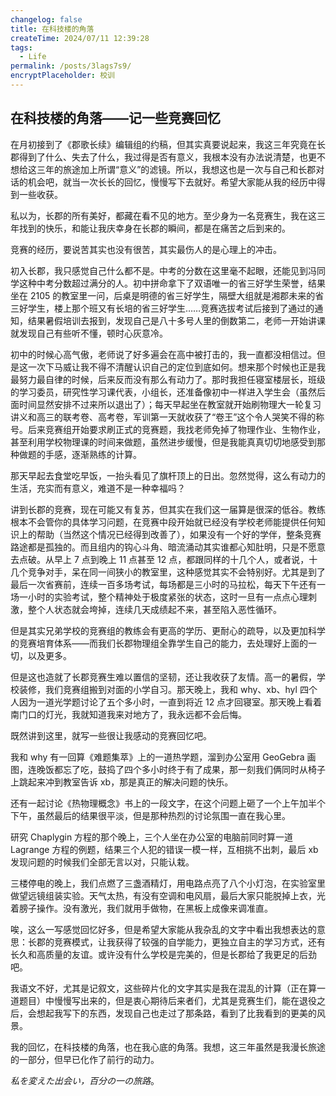 ```yaml
---
changelog: false
title: 在科技楼的角落
createTime: 2024/07/11 12:39:28
tags:
  - Life
permalink: /posts/3lags7s9/
encryptPlaceholder: 校训
---
```


## 在科技楼的角落——记一些竞赛回忆

在月初接到了《郡歌长续》编辑组的约稿，但其实真要说起来，我这三年究竟在长郡得到了什么、失去了什么，我过得是否有意义，我根本没有办法说清楚，也更不想给这三年的旅途加上所谓“意义”的滤镜。所以，我想这也是一次与自己和长郡对话的机会吧，就当一次长长的回忆，慢慢写下去就好。希望大家能从我的经历中得到一些收获。

私以为，长郡的所有美好，都藏在看不见的地方。至少身为一名竞赛生，我在这三年找到的快乐，和能让我庆幸身在长郡的瞬间，都是在痛苦之后到来的。

竞赛的经历，要说苦其实也没有很苦，其实最伤人的是心理上的冲击。

初入长郡，我只感觉自己什么都不是。中考的分数在这里毫不起眼，还能见到冯同学这种中考分数超过满分的人。初中拼命拿下了双语唯一的省三好学生荣誉，结果坐在 2105 的教室里一问，后桌是明德的省三好学生，隔壁大组就是湘郡未来的省三好学生，楼上那个班又有长培的省三好学生……竞赛选拔考试后接到了通过的通知，结果暑假培训去报到，发现自己是八十多号人里的倒数第二，老师一开始讲课就发现自己有些听不懂，顿时心灰意冷。

初中的时候心高气傲，老师说了好多遍会在高中被打击的，我一直都没相信过。但是这一次下马威让我不得不清醒认识自己的定位到底如何。想来那个时候也正是我最努力最自律的时候，后来反而没有那么有动力了。那时我担任寝室楼层长，班级的学习委员，研究性学习课代表，小组长，还准备像初中一样进入学生会（虽然后面时间显然安排不过来所以退出了）；每天早起坐在教室就开始刷物理大一轮复习讲义和高三的联考卷、高考卷，军训第一天就收获了“卷王”这个令人哭笑不得的称号。后来竞赛组开始要求刷正式的竞赛题，我找老师免掉了物理作业、生物作业，甚至利用学校物理课的时间来做题，虽然进步缓慢，但是我能真真切切地感受到那种做题的手感，逐渐熟练的计算。

那天早起去食堂吃早饭，一抬头看见了旗杆顶上的日出。忽然觉得，这么有动力的生活，充实而有意义，难道不是一种幸福吗？

讲到长郡的竞赛，现在可能又有复苏，但其实在我们这一届算是很深的低谷。教练根本不会管你的具体学习问题，在竞赛中段开始就已经没有学校老师能提供任何知识上的帮助（当然这个情况已经得到改善了），如果没有一个好的学伴，整条竞赛路途都是孤独的。而且组内的钩心斗角、暗流涌动其实谁都心知肚明，只是不愿意去点破。从早上 7 点到晚上 11 点甚至 12 点，都跟同样的十几个人，或者说，十几个竞争对手，呆在同一间狭小的教室里，这种感觉其实不会特别好。尤其是到了最后一次省赛前，连续一百多场考试，每场都是三小时的马拉松，每天下午还有一场一小时的实验考试，整个精神处于极度紧张的状态，这时一旦有一点点心理刺激，整个人状态就会垮掉，连续几天成绩起不来，甚至陷入恶性循环。

但是其实兄弟学校的竞赛组的教练会有更高的学历、更耐心的疏导，以及更加科学的竞赛培育体系——而我们长郡物理组全靠学生自己的能力，去处理好上面的一切，以及更多。

但是这也造就了长郡竞赛生难以置信的坚韧，还让我收获了友情。高一的暑假，学校装修，我们竞赛组搬到对面的小学自习。那天晚上，我和 why、xb、hyl 四个人因为一道光学题讨论了五个多小时，一直到将近 12 点才回寝室。那天晚上看着南门口的灯光，我就知道我来对地方了，我永远都不会后悔。

既然讲到这里，就写一些很让我感动的竞赛回忆吧。

我和 why 有一回算《难题集萃》上的一道热学题，溜到办公室用 GeoGebra 画图，连晚饭都忘了吃，鼓捣了四个多小时终于有了成果，那一刻我们俩同时从椅子上跳起来冲到教室告诉 xb，那是真正的解决问题的快乐。

还有一起讨论《热物理概念》书上的一段文字，在这个问题上砸了一个上午加半个下午，虽然最后的结果很平淡，但是那种热烈的讨论氛围一直在我心里。

研究 Chaplygin 方程的那个晚上，三个人坐在办公室的电脑前同时算一道 Lagrange 方程的例题，结果三个人犯的错误一模一样，互相挑不出刺，最后 xb 发现问题的时候我们全部无言以对，只能认栽。

三楼停电的晚上，我们点燃了三盏酒精灯，用电路点亮了八个小灯泡，在实验室里做望远镜组装实验。天气太热，有没有空调和电风扇，最后大家只能脱掉上衣，光着膀子操作。没有激光，我们就用手做物，在黑板上成像来调准直。

唉，这么一写感觉回忆好多，但是希望大家能从我杂乱的文字中看出我想表达的意思：长郡的竞赛模式，让我获得了较强的自学能力，更独立自主的学习方式，还有长久和高质量的友谊。或许没有什么学校是完美的，但是长郡给了我更足的后劲吧。

我语文不好，尤其是记叙文，这些碎片化的文字其实是我在混乱的计算（正在算一道题目）中慢慢写出来的，但是衷心期待后来者们，尤其是竞赛生们，能在退役之后，会想起我写下的东西，发现自己也走过了那条路，看到了比我看到的更美的风景。

我的回忆，在科技楼的角落，也在我心底的角落。我想，这三年虽然是我漫长旅途的一部分，但早已化作了前行的动力。

_私を変えた出会い，百分の一の旅路_。
